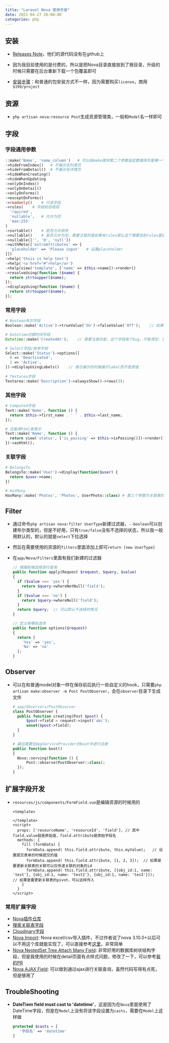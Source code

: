 ```yaml
---
title: "Laravel Nova 使用手册"
date: 2021-04-27 20:00:00
categories: php
---
```


## 安装

-  [Releases Note](https://nova.laravel.com/releases)，他们的源代码没有在github上

- 因为我目前使用的是付费的，所以是把Nova目录直接放到了根目录，升级的时候只需要在后台重新下载一个包覆盖即可
- [安装步骤](https://nova.laravel.com/docs/3.0/installation.html#installing-nova)：和普通的包安装方式不一样，因为需要购买`license`，商用`$199/project`

## 资源

- `php artisan nova:resource Post`生成资源管理类，一般和`Model`名一样即可

<!--more-->

## 字段

### 字段通用参数

```php
::make('Name', 'name_column')	# 可以给make提供第二个参数指定数据库列是哪一个字段
->hideFromIndex()	# 不展示在列表页
->hideFromDetail()	# 不展示在详情页
->hideWhenCreating()
->hideWhenUpdating
->onlyOnIndex()
->onlyOnDetail()
->onlyOnForms()
->exceptOnForms()
->readonly()	# 只读字段
->rules(	# 字段校验规则
  'rquired', 
  'nullable',	# 允许为空
  'max:255'
)	
->sortable()	# 是否允许排序
->nullable()	# 是否允许为空，需要注意的是如果有rules那么这个需要加到rules里面去
->nullable(['', '0', 'null'])
->withMeta(['extraAttributes' => [
  'placeholder' => 'Please input'	# 设置placeholder
]])
->help('thsis is help text')
->help('<a href="#">help</a>')
->help(view('template', ['name' => $this->name])->render()
->resolveUsing(function ($name) {
  return strtoupper($name);
});
->displayUsing(function ($name) {
  return strtoupper($name);
});
```

### 常用字段

```php
# Boolean布尔字段
Boolean::make('Active')->trueValue('On')->falseValue('Off');	// 如果后端不是用true或false来存储，可以指定true/false的值

# Datetime日期时间字段
Datetime::make('CreatedAt');	// 需要注意的是，这个字段有个bug，不能清空，至少在3.1.6上是不行的，然后我升级到3.23.2后就会带有一个清空按钮了，中间的版本不知道从哪里开始修复的

# Select字段/枚举字段
Select::make('Status')->options([
  0 => 'Deactivated',
  1 => 'Active',
])->displayUsingLabels()	// 表示展示的时候展示label而不是原值
  
# Textarea字段
Textarea::make('Description')->alwaysShow()->rows(3);
```

### 其他字段

```php
# Computed字段
Text::make('Name', function () {
  return $this->first_name . ' ' . $this->last_name;
});

# 还能用html来表示
Text::make('Name', function () {
  return view('status', ['is_passing' => $this->isPassing()])->render();
})->asHtml();
```

### 关联字段

```php
# BelongsTo
BelongsTo::make('User')->display(function($user) {
  return $user->name;
})

# HasMany
HasMany::make('Photos', 'Photos', UserPhoto::class)	# 第三个参数为关联表的Nova类信息
```

## Filter

- 通过命令`php artisan nova:filter UserType`新建过滤器，`--boolean`可以创建布尔类型的，但是不好用，只有`true/false`没有不选择的状态，所以我一般用默认的，默认的就是`select`下拉选择
- 然后在需要使用的资源的`filters`里面添加上即可`return [new UserType]`

- 在`app/Nova/Filters`里面有我们新建的过滤器

  ```php
  // 根据前端选择进行查询
  public function apply(Request $request, $query, $value)
  {
    if ($value === 'yes') {
      return $query->whereNotNull('field');
    }
    if ($value === 'no') {
      return $query->whereNull('field');
    }
    return $query;	// 可以默认不选择的情况
  }
  
  // 定义有哪些选项
  public function options($request)
  {
    return [
      'Yes' => 'yes',
      'No' => 'no'
    ];
  }
  ```

## Observer

- 可以在和普通model对象一样在保存前后执行一些自定义的hook，只需要`php artisan make:observer -m Post PostObserver`，会在`observer`目录下生成文件

  ```php
  # app/Observers/PostObserver
  class PostObserver {
  	public function creating(Post $post) {
  		$post->field = request->input('abc');
  		unset($post->field);
  	}
  }
  
  # 最后需要在AppServiceProvider的boot中进行注册
  public function boot()
  {
  	Nova::serving(function () {
  		Post::observe(PostObserver::class);
  	});
  }
  ```

## 扩展字段开发

- `resources/js/components/FormField.vue`是编辑资源的时候用的

  ```vue
  <template>
  
  </template>
  <script>
  	props: ['resourceName', 'resourceId', 'field'], // 其中field.value就是原始值，field.attribute是原始字段名
    methods: {
      fill (formData) {
        formData.append( this.field.attribute, this.myValue);	// 设置提交表单的时候提交的值
        formData.append( this.field.attribute, [1, 2, 3]);	// 如果是要更新关联表的关联可以仅传递关联的对象的id
        formData.append( this.field.attribute, [{obj_id:1, name: 'test'}, {obj_id:1, name: 'test2'}, {obj_id:1, name: 'tes3'}]);	// 如果是要更新关联表的pivot，可以这样传入
      }
    }
  </script>
  ```

### 常用扩展字段

- [Nova插件仓库](https://novapackages.com/?search=ajax&tag=all)
- [搜索关联表字段](https://novapackages.com/packages/titasgailius/search-relations)
- [Cloudinary字段](https://novapackages.com/packages/silvanite/nova-field-cloudinary)
- [Nova Import](https://novapackages.com/packages/anaseqal/nova-import): Nova excel/csv导入插件，不过作者说了nova 3.10.0+以后可以不用这个库就能实现了，可以直接参考[这里](https://github.com/anaseqal/nova-import/issues/26)，非常简单
- [Nova NestedSet Tree Attach Many Field](https://novapackages.com/packages/phoenix-lib/nova-nested-tree-attach-many): 非常好用的数据库树状结构字段，但是我使用的时候在detail页面有点样式问题，修改了一下，可以参考[我的PR](https://github.com/phoenix-lib/nova-nested-tree-attach-many/pull/14)
- [Nova AJAX Field](https://novapackages.com/packages/razorcreations/ajax-field): 可以做到通过ajax进行关联查询，虽然代码写得有点死，但是够用了

## TroubleShooting

- **DateTiem field must cast to 'datetime'**，这是因为在`Nova`里面使用了DateTime字段，但是在`Model`上没有将该字段设置为`casts`，需要在`Model`上这样做

  ```php
  protected $casts = [
     '字段名' => 'datetime'
  ]
  ```

  